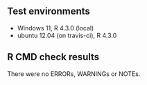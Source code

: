 ## Test environments
* Windows 11, R 4.3.0 (local)
* ubuntu 12.04 (on travis-ci), R 4.3.0

## R CMD check results
There were no ERRORs, WARNINGs or NOTEs.
